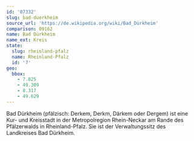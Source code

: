 ```yaml
---
id: '07332'
slug: bad-duerkheim
source_url: 'https://de.wikipedia.org/wiki/Bad_Dürkheim'
comparison: 09162
name: Bad Dürkheim
name_ext: Kreis
state:
  slug: rheinland-pfalz
  name: Rheinland-Pfalz
  id: '7'
geo:
  bbox:
    - 7.825
    - 49.309
    - 8.317
    - 49.629
---
```


Bad Dürkheim (pfälzisch: Derkem, Derkm, Därkem oder Dergem) ist eine Kur- und Kreisstadt in der Metropolregion Rhein-Neckar am Rande des Pfälzerwalds in Rheinland-Pfalz. Sie ist der Verwaltungssitz des Landkreises Bad Dürkheim.
